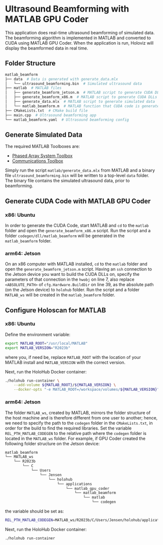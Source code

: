 # Ultrasound Beamforming with MATLAB GPU Coder

This application does real-time ultrasound beamforming of simulated data. The beamforming algorithm is implemented in MATLAB and converted to CUDA using MATLAB GPU Coder. When the application is run, Holoviz will display the beamformed data in real time.

## Folder Structure

```sh
matlab_beamform
├── data  # Data is generated with generate_data.mlx
│   └── ultrasound_beamforming.bin  # Simulated ultrasound data
├── matlab  # MATLAB files
│   ├── generate_beamform_jetson.m  # MATLAB script to generate CUDA DLLs on Jetson
│   ├── generate_beamform_x86.m  # MATLAB script to generate CUDA DLLs on x86
│   ├── generate_data.mlx  # MATLAB script to generate simulated data
│   └── matlab_beamform.m  # MATLAB function that CUDA code is generated from
├── CMakeLists.txt  # CMake build file
├── main.cpp  # Ultrasound beamforming app
└── matlab_beamform.yaml  # Ultrasound beamforming config
```

## Generate Simulated Data

The required MATLAB Toolboxes are:

* [Phased Array System Toolbox](https://uk.mathworks.com/products/phased-array.html)
* [Communications Toolbox](https://uk.mathworks.com/products/communications.html)

Simply run the script `matlab/generate_data.mlx` from MATLAB and a binary file `ultrasound_beamforming.bin` will be written to a top-level `data` folder. The binary file contains the simulated ultrasound data, prior to beamforming.

## Generate CUDA Code with MATLAB GPU Coder

### x86: Ubuntu

In order to generate the CUDA Code, start MATLAB and `cd` to the `matlab` folder and open the `generate_beamform_x86.m` script. Run the script and a folder `codegen/dll/matlab_beamform` will be generated in the `matlab_beamform` folder.

### arm64: Jetson

On an x86 computer with MATLAB installed, `cd` to the `matlab` folder and open the `generate_beamform_jetson.m` script. Having an `ssh` connection to the Jetson device you want to build the CUDA DLLs on, specify the parameters of that connection in the `hwobj` on line 7, also replace `<ABSOLUTE_PATH>` of `cfg.Hardware.BuildDir` on line 39, as the absolute path (on the Jetson device) to `holohub` folder. Run the script and a folder `MATLAB_ws` will be created in the `matlab_beamform` folder.

## Configure Holoscan for MATLAB

### x86: Ubuntu

Define the environment variable:

```sh
export MATLAB_ROOT="/usr/local/MATLAB"
export MATLAB_VERSION="R2023b"
```

where you, if need be, replace `MATLAB_ROOT` with the location of your MATLAB install and `MATLAB_VERSION` with the correct version.

Next, run the HoloHub Docker container:

```sh
./holohub run-container \
    --add-volume ${MATLAB_ROOT}/${MATLAB_VERSION} \
    --docker-opts "-e MATLAB_ROOT=/workspace/volumes/${MATLAB_VERSION}"
```

### arm64: Jetson

The folder `MATLAB_ws`, created by MATLAB, mirrors the folder structure of the host machine and is therefore different from one user to another; hence, we need to specify the path to the `codegen` folder in the `CMakeLists.txt`, in order for the build to find the required libraries. Set the variable `REL_PTH_MATLAB_CODEGEN` to the relative path where the `codegen` folder is located in the `MATLAB_ws` folder. For example, if GPU Coder created the following folder structure on the Jetson device:

```sh
matlab_beamform
└── MATLAB_ws
    └── R2023b
        └── C
            └── Users
                └── Jensen
                    └── holohub
                        └── applications
                            └── matlab_gpu_coder
                                └── matlab_beamform
                                    └── matlab
                                        └── codegen
```

the variable should be set as:

```sh
REL_PTH_MATLAB_CODEGEN=MATLAB_ws/R2023b/C/Users/Jensen/holohub/applications/matlab_gpu_coder/matlab_beamform/matlab/codegen
```

Next, run the HoloHub Docker container:

```sh
./holohub run-container
```
